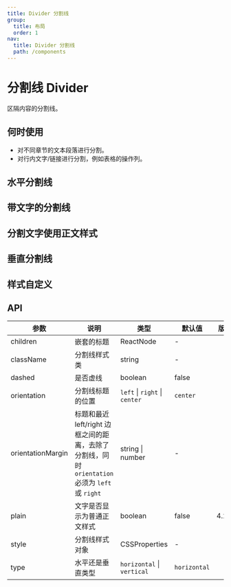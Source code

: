 ```yaml
---
title: Divider 分割线
group:
  title: 布局
  order: 1
nav:
  title: Divider 分割线
  path: /components
--- 
```


# 分割线 Divider

区隔内容的分割线。

## 何时使用

- 对不同章节的文本段落进行分割。
- 对行内文字/链接进行分割，例如表格的操作列。

## 水平分割线

<code src="./demos/horizontal.tsx"></code>

## 带文字的分割线

<code src="./demos/with-text.tsx"></code>

## 分割文字使用正文样式

<code src="./demos/plain.tsx"></code>

## 垂直分割线

<code src="./demos/vertical.tsx"></code>

## 样式自定义

<code src="./demos/customize-style.tsx"></code>

## API

| 参数              | 说明                                                                                            | 类型                          | 默认值       | 版本  |
| ----------------- | ----------------------------------------------------------------------------------------------- | ----------------------------- | ------------ | ----- |
| children          | 嵌套的标题                                                                                      | ReactNode                     | -            |       |
| className         | 分割线样式类                                                                                    | string                        | -            |       |
| dashed            | 是否虚线                                                                                        | boolean                       | false        |       |
| orientation       | 分割线标题的位置                                                                                | `left` \| `right` \| `center` | `center`     |       |
| orientationMargin | 标题和最近 left/right 边框之间的距离，去除了分割线，同时 `orientation` 必须为 `left` 或 `right` | string \| number              | -            |       |
| plain             | 文字是否显示为普通正文样式                                                                      | boolean                       | false        | 4.2.0 |
| style             | 分割线样式对象                                                                                  | CSSProperties                 | -            |       |
| type              | 水平还是垂直类型                                                                                | `horizontal` \| `vertical`    | `horizontal` |       |
